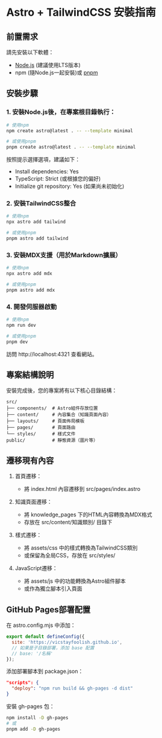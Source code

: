 # Astro + TailwindCSS 安裝指南

## 前置需求
請先安裝以下軟體：
- [Node.js](https://nodejs.org/en/) (建議使用LTS版本)
- npm (隨Node.js一起安裝)或 [pnpm](https://pnpm.io/installation)

## 安裝步驟

### 1. 安裝Node.js後，在專案根目錄執行：

```bash
# 使用npm
npm create astro@latest . -- --template minimal

# 或使用pnpm
pnpm create astro@latest . -- --template minimal
```

按照提示選擇選項，建議如下：
- Install dependencies: Yes
- TypeScript: Strict (或根據您的偏好)
- Initialize git repository: Yes (如果尚未初始化)

### 2. 安裝TailwindCSS整合

```bash
# 使用npm
npx astro add tailwind

# 或使用pnpm
pnpm astro add tailwind
```

### 3. 安裝MDX支援（用於Markdown擴展）

```bash
# 使用npm
npx astro add mdx

# 或使用pnpm
pnpm astro add mdx
```

### 4. 開發伺服器啟動

```bash
# 使用npm
npm run dev

# 或使用pnpm
pnpm dev
```

訪問 http://localhost:4321 查看網站。

## 專案結構說明

安裝完成後，您的專案將有以下核心目錄結構：

```
src/
├── components/  # Astro組件存放位置
├── content/     # 內容集合（知識頁面內容）
├── layouts/     # 頁面佈局模板
├── pages/       # 頁面路由
└── styles/      # 樣式文件
public/          # 靜態資源（圖片等）
```

## 遷移現有內容

1. 首頁遷移：
   - 將 index.html 內容遷移到 src/pages/index.astro

2. 知識頁面遷移：
   - 將 knowledge_pages 下的HTML內容轉換為MDX格式
   - 存放在 src/content/知識類別/ 目錄下

3. 樣式遷移：
   - 將 assets/css 中的樣式轉換為TailwindCSS類別
   - 或保留為全局CSS，存放在 src/styles/

4. JavaScript遷移：
   - 將 assets/js 中的功能轉換為Astro組件腳本
   - 或作為獨立腳本引入頁面

## GitHub Pages部署配置

在 astro.config.mjs 中添加：

```js
export default defineConfig({
  site: 'https://vicstayfoolish.github.io',
  // 如果是子目錄部署，添加 base 配置
  // base: '/名稱'
});
```

添加部署腳本到 package.json：

```json
"scripts": {
  "deploy": "npm run build && gh-pages -d dist"
}
```

安裝 gh-pages 包：

```bash
npm install -D gh-pages
# 或
pnpm add -D gh-pages
``` 